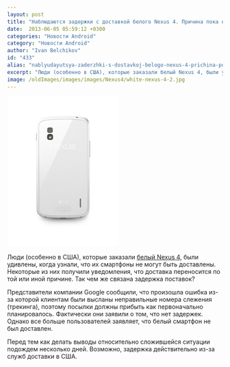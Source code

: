 ```yaml
---
layout: post
title: "Наблюдаются задержки с доставкой белого Nexus 4. Причина пока не ясна"
date:  2013-06-05 05:59:12 +0300
categories: "Новости Android"
category: "Новости Android"
author: "Ivan Belchikov"
id: "433"
alias: "nablyudayutsya-zaderzhki-s-dostavkoj-belogo-nexus-4-prichina-poka-ne-yasna"
excerpt: "Люди (особенно в США), которые заказали белый Nexus 4, были удивлены, когда узнали, что их смартфоны не могут быть доставлены. Некоторые из них получили уведомления, что доставка переносится по той или иной причине. Так чем же связана задержка поставок?"
image: /oldImages/images/images/Nexus4/white-nexus-4-2.jpg
---
```

<img src="/oldImages/images/images/Nexus4/white-nexus-4-2.jpg" alt="Белый Nexus 4" />

Люди (особенно в США), которые заказали <a href="index.php?option=com_content&amp;view=article&amp;id=422&amp;catid=8&amp;Itemid=102">белый Nexus 4</a>, были удивлены, когда узнали, что их смартфоны не могут быть доставлены. Некоторые из них получили уведомления, что доставка переносится по той или иной причине. Так чем же связана задержка поставок?


Представители компании Google сообщили, что произошла ошибка из-за которой клиентам были высланы неправильные номера слежения (трекинга), поэтому посылки должны прибыть как первоначально планировалось. Фактически они заявили о том, что нет задержек. Однако все больше пользователей заявляет, что белый смартфон не был доставлен.  

Перед тем как делать выводы относительно сложившейся ситуации подождем несколько дней. Возможно, задержка действительно из-за служб доставки в США.
